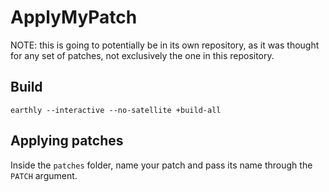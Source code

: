 # ApplyMyPatch

NOTE: this is going to potentially be in its own repository,
as it was thought for any set of patches, not exclusively the
one in this repository.



## Build

```earthly
earthly --interactive --no-satellite +build-all
```

## Applying patches

Inside the `patches` folder, name your patch and pass its name through the `PATCH` 
argument.

